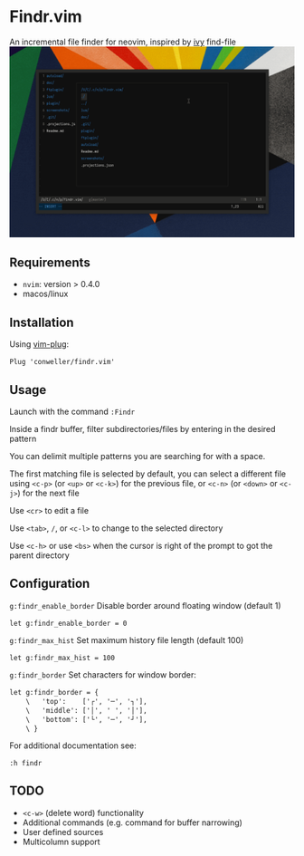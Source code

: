 # Findr.vim
An incremental file finder for neovim, inspired by [ivy](https://github.com/abo-abo/swiper) find-file
![Screenshot](screenshots/findr.gif)

## Requirements
* `nvim`: version > 0.4.0
* macos/linux

## Installation
Using [vim-plug](https://github.com/junegunn/vim-plug):
```vim
Plug 'conweller/findr.vim'
```

## Usage
Launch with the command `:Findr`

Inside a findr buffer, filter subdirectories/files by entering in the desired
pattern

You can delimit multiple patterns you are searching for with a space.

The first matching file is selected by default, you can select a different
file using `<c-p>` (or `<up>` or  `<c-k>`) for the previous file, or `<c-n>`
(or `<down>` or  `<c-j>`) for the next file

Use `<cr>` to edit a file

Use `<tab>`, `/`, or `<c-l>` to change to the selected directory

Use `<c-h>` or use `<bs>` when the cursor is right of the prompt to got the
parent directory

## Configuration
`g:findr_enable_border` Disable border around floating window (default 1)
```vim
let g:findr_enable_border = 0
```

`g:findr_max_hist` Set maximum history file length (default 100)
```vim
let g:findr_max_hist = 100
```

`g:findr_border` Set characters for window border:

```vim
let g:findr_border = {
    \   'top':    ['┌', '─', '┐'],
    \   'middle': ['│', ' ', '│'],
    \   'bottom': ['└', '─', '┘'],
    \ }
```

For additional documentation see:
```vim
:h findr
```

## TODO
* `<c-w>` (delete word) functionality
* Additional commands (e.g. command for buffer narrowing)
* User defined sources
* Multicolumn support
